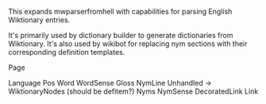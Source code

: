 This expands mwparserfromhell with capabilities for parsing English Wiktionary entries.

It's primarily used by dictionary builder to generate dictionaries from Wiktionary.
It's also used by wikibot for replacing nym sections with their corresponding definition templates.

Page

Language
    Pos
        Word
            WordSense
                Gloss
                NymLine
                Unhandled -> WiktionaryNodes (should be defitem?)
    Nyms
        NymSense
            DecoratedLink
                Link


